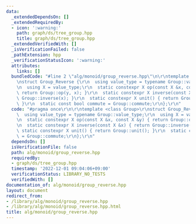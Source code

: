 ```yaml
---
data:
  _extendedDependsOn: []
  _extendedRequiredBy:
  - icon: ':warning:'
    path: graph/ds/tree_group.hpp
    title: graph/ds/tree_group.hpp
  _extendedVerifiedWith: []
  _isVerificationFailed: false
  _pathExtension: hpp
  _verificationStatusIcon: ':warning:'
  attributes:
    links: []
  bundledCode: "#line 2 \"alg/monoid/group_reverse.hpp\"\n\r\ntemplate <class Group>\r\
    \nstruct Group_Reverse {\r\n  using value_type = typename Group::value_type;\r\
    \n  using X = value_type;\r\n  static constexpr X op(const X &x, const X &y) {\
    \ return Group::op(y, x); }\r\n  static constexpr X inverse(const X &x) { return\
    \ Group::inverse(x); }\r\n  static constexpr X unit() { return Group::unit();\
    \ }\r\n  static const bool commute = Group::commute;\r\n};\r\n"
  code: "#pragma once\r\n\r\ntemplate <class Group>\r\nstruct Group_Reverse {\r\n\
    \  using value_type = typename Group::value_type;\r\n  using X = value_type;\r\
    \n  static constexpr X op(const X &x, const X &y) { return Group::op(y, x); }\r\
    \n  static constexpr X inverse(const X &x) { return Group::inverse(x); }\r\n \
    \ static constexpr X unit() { return Group::unit(); }\r\n  static const bool commute\
    \ = Group::commute;\r\n};\r\n"
  dependsOn: []
  isVerificationFile: false
  path: alg/monoid/group_reverse.hpp
  requiredBy:
  - graph/ds/tree_group.hpp
  timestamp: '2022-12-01 09:04:06+09:00'
  verificationStatus: LIBRARY_NO_TESTS
  verifiedWith: []
documentation_of: alg/monoid/group_reverse.hpp
layout: document
redirect_from:
- /library/alg/monoid/group_reverse.hpp
- /library/alg/monoid/group_reverse.hpp.html
title: alg/monoid/group_reverse.hpp
---
```

